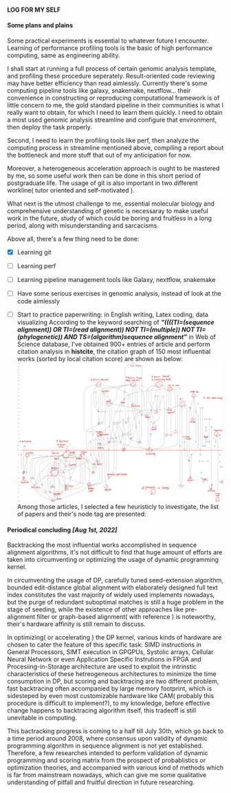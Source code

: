#### LOG FOR MY SELF

#### **Some plans and plains** 

  Some practical experiments is essential to whatever future I encounter. Learning of performance profiling tools is the basic of high performance computing, same as engineering ability.  

  I shall start at running a full process of certain genomic analysis template, and profiling these procedure seperately. Result-oriented code reviewing may have better efficiency than read aimlessly. Currently there's some computing pipeline tools like galaxy, snakemake, nextflow... their convenience in constructing or reproducing computational framework is of little concern to me, the gold standard pipeline in their communities is what I really want to obtain, for which I need to learn them quickly. I need to obtain a most used genomic analysis streamline and configure that environment, then deploy the task properly.

  Second, I need to learn the profiling tools like perf, then analyze the computing process in streamline mentioned above, compiling a report about the bottleneck and more stuff that out of my anticipation for now.

  Moreover, a heterogeneous acceleration approach is ought to be mastered by me, so some useful work then can be done in this short period of postgraduate life. The usage of git is also important in two different workline( tutor oriented and self-motivated ).

  What next is the utmost challenge to me, essential molecular biology and comprehensive understanding of genetic is necessaray to make useful work in the future, study of which could be boring and fruitless in a long period, along with misunderstanding and sarcacisms.

  Above all, there's a few thing need to be done:
  - [x] Learning git
  - [ ] Learning perf
  - [ ] Learning pipeline management tools like Galaxy, nextflow, snakemake
  - [ ] Have some serious exercises in genomic analysis, instead of look at the code aimlessly
  - [ ] Start to practice paperwriting: in English writing, Latex coding, data visualizing
  According to the keyword searching of ***"((((TI=(sequence alignment)) OR TI=(read alignment)) NOT TI=(multiple)) NOT TI=(phylogenetic)) AND TS=(algorithm)sequence alignment"*** in Web of Science database, I've obtained 900+ entries of article and perform citation analysis in **histcite**, the citation graph of 150 most influential works (sorted by local citation score) are shown as below:
![test.](../pics/out.png)
    Among those articles, I selected a few heuristicly to investigate, the list of papers and their's node tag are presented:


#### **Periodical concluding**  ***[Aug 1st, 2022]***

  Backtracking the most influential works accomplished in sequence alignment algorithms, it's not difficult to find that huge amount of efforts are taken into circumventing or optimizing the usage of dynamic programming kernel.
  
  In circumventing the usage of DP, carefully tuned seed-extension algorithm, bounded edit-distance global alignment with elaborately designed full text index constitutes the vast majority of widely used implements nowadays, but the purge of redundant suboptimal matches is still a huge problem in the stage of seeding, while the existence of other approaches like pre-alignment filter or graph-based alignment( with reference ) is noteworthy, their's hardware affinity is still remain to discuss.

  In optimizing( or accelerating ) the DP kernel, various kinds of hardware are chosen to cater the feature of this specific task: SIMD instructions in General Processors, SIMT execution in GPGPUs, Systolic arrays, Cellular Neural Network or even Application Specific Instrutions in FPGA and Procesiing-in-Storage architecture are used to exploit the intrinstic characteristics of these hetreogeneous architectures to minimize the time consumption in DP, but scoring and backtracing are two different problem, fast backtracing often accompanied by large memory footprint, which is sidesteped by even most customizable hardware like CAM( probably this procedure is difficult to implement?), to my knowledge, before effective change happens to backtracing algorithm itself, this tradeoff is still unevitable in computing.

  This bactracking progress is coming to a half till July 30th, which go back to a time period around 2008, where consensus upon validity of dynamic programming algorithm in sequence alignment is not yet established. Therefore, a few researches intended to perform validation of dynamic programming and scoring matrix from the prospect of probablistics or optimization theories, and accompanied with various kind of methods which is far from mainstream nowadays, which can give me some qualitative understanding of pitfall and fruitful direction in future researching.


